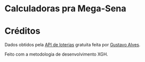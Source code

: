 # Calculadoras pra Mega-Sena



# Créditos
Dados obtidos pela [API de loterias](https://github.com/guto-alves/loterias-api) gratuita feita por [Gustavo Alves](https://github.com/guto-alves).

Feito com a metodologia de desenvolvimento XGH.